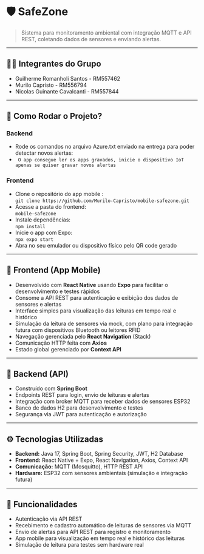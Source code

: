 # 🛡️ SafeZone

> Sistema para monitoramento ambiental com integração MQTT e API REST, coletando dados de sensores e enviando alertas.

---

## 🧑‍💻 Integrantes do Grupo
- Guilherme Romanholi Santos - RM557462  
- Murilo Capristo - RM556794  
- Nicolas Guinante Cavalcanti - RM557844  

---

## 🚀 Como Rodar o Projeto?

### Backend
- Rode os comandos no arquivo Azure.txt enviado na entrega para poder detectar novos alertas:
- 
  ` O app consegue ler os apps gravados, inicie o dispositivo IoT apenas se quiser gravar novos alertas`
  
### Frontend
- Clone o repositório do app mobile :  
  `git clone https://github.com/Murilo-Capristo/mobile-safezone.git`  
- Acesse a pasta do frontend:  
  `mobile-safezone`  
- Instale dependências:  
  `npm install`  
- Inicie o app com Expo:  
  `npx expo start`  
- Abra no seu emulador ou dispositivo físico pelo QR code gerado

---

## 📱 Frontend (App Mobile)

- Desenvolvido com **React Native** usando **Expo** para facilitar o desenvolvimento e testes rápidos  
- Consome a API REST para autenticação e exibição dos dados de sensores e alertas  
- Interface simples para visualização das leituras em tempo real e histórico  
- Simulação da leitura de sensores via mock, com plano para integração futura com dispositivos Bluetooth ou leitores RFID  
- Navegação gerenciada pelo **React Navigation** (Stack)  
- Comunicação HTTP feita com **Axios**  
- Estado global gerenciado por **Context API**

---

## 🔧 Backend (API)

- Construído com **Spring Boot**  
- Endpoints REST para login, envio de leituras e alertas  
- Integração com broker MQTT para receber dados de sensores ESP32  
- Banco de dados H2 para desenvolvimento e testes  
- Segurança via JWT para autenticação e autorização  

---

## ⚙️ Tecnologias Utilizadas

- **Backend:** Java 17, Spring Boot, Spring Security, JWT, H2 Database  
- **Frontend:** React Native + Expo, React Navigation, Axios, Context API  
- **Comunicação:** MQTT (Mosquitto), HTTP REST API  
- **Hardware:** ESP32 com sensores ambientais (simulação e integração futura)  

---

## 🧩 Funcionalidades

- Autenticação via API REST  
- Recebimento e cadastro automático de leituras de sensores via MQTT  
- Envio de alertas para API REST para registro e monitoramento  
- App mobile para visualização em tempo real e histórico das leituras  
- Simulação de leitura para testes sem hardware real  
